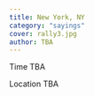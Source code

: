 ```yaml
---
title: New York, NY
category: "sayings"
cover: rally3.jpg
author: TBA
---
```


Time TBA

Location TBA